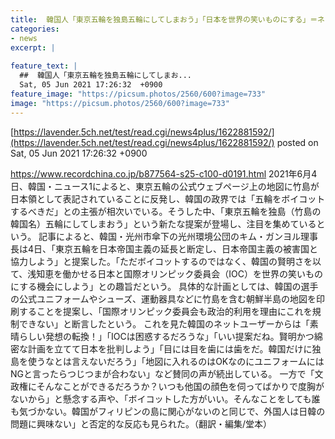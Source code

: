 ```yaml
---
title:  韓国人「東京五輪を独島五輪にしてしまおう」「日本を世界の笑いものにする」＝ネットも賛同「目には目を歯には歯を」  
categories:
- news
excerpt: |
  
feature_text: |
  ##  韓国人「東京五輪を独島五輪にしてしまお...
  Sat, 05 Jun 2021 17:26:32  +0900
feature_image: "https://picsum.photos/2560/600?image=733"
image: "https://picsum.photos/2560/600?image=733"
---
```


[https://lavender.5ch.net/test/read.cgi/news4plus/1622881592/](https://lavender.5ch.net/test/read.cgi/news4plus/1622881592/)
posted on Sat, 05 Jun 2021 17:26:32  +0900

<!--more-->

https://www.recordchina.co.jp/b877564-s25-c100-d0191.html 2021年6月4日、韓国・ニュース1によると、東京五輪の公式ウェブページ上の地図に竹島が日本領として表記されていることに反発し、韓国の政界では「五輪をボイコットするべきだ」との主張が相次いでいる。そうした中、「東京五輪を独島（竹島の韓国名）五輪にしてしまおう」という新たな提案が登場し、注目を集めているという。 記事によると、韓国・光州市傘下の光州環境公団のキム・ガンヨル理事長は4日、「東京五輪を日本帝国主義の延長と断定し、日本帝国主義の被害国と協力しよう」と提案した。「ただボイコットするのではなく、韓国の賢明さを以て、浅知恵を働かせる日本と国際オリンピック委員会（IOC）を世界の笑いものにする機会にしよう」との趣旨だという。 具体的な計画としては、韓国の選手の公式ユニフォームやシューズ、運動器具などに竹島を含む朝鮮半島の地図を印刷することを提案し、「国際オリンピック委員会も政治的利用を理由にこれを規制できない」と断言したという。 これを見た韓国のネットユーザーからは「素晴らしい発想の転換！」「IOCは困惑するだろうな」「いい提案だね。賢明かつ綿密な計画を立てて日本を批判しよう」「目には目を歯には歯をだ。韓国だけに独島を使うなとは言えないだろう」「地図に入れるのはOKなのにユニフォームにはNGと言ったらつじつまが合わない」など賛同の声が続出している。 一方で「文政権にそんなことができるだろうか？いつも他国の顔色を伺ってばかりで度胸がないから」と懸念する声や、「ボイコットした方がいい。そんなことをしても誰も気づかない。韓国がフィリピンの島に関心がないのと同じで、外国人は日韓の問題に興味ない」と否定的な反応も見られた。（翻訳・編集/堂本）
